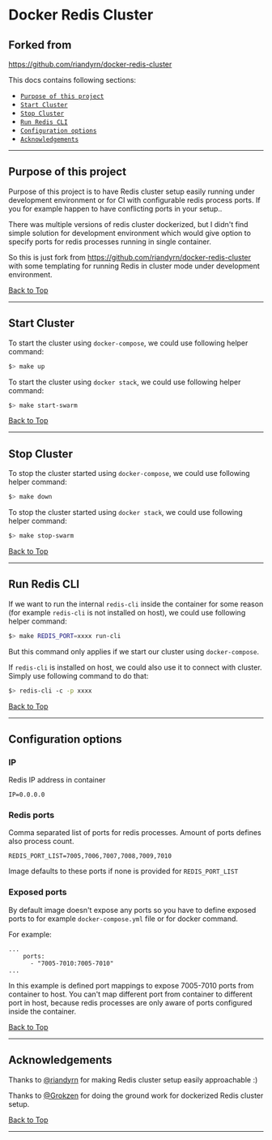 # Docker Redis Cluster

## Forked from
https://github.com/riandyrn/docker-redis-cluster

This docs contains following sections:

- [`Purpose of this project`](#purpose-of-this-project)
- [`Start Cluster`](#start-cluster)
- [`Stop Cluster`](#stop-cluster)
- [`Run Redis CLI`](#run-redis-cli)
- [`Configuration options`](#configuration-options)
- [`Acknowledgements`](#acknowledgements)

---

## Purpose of this project

Purpose of this project is to have Redis cluster setup easily running under development environment or for CI with configurable redis process ports. If you for example happen to have conflicting ports in your setup..

There was multiple versions of redis cluster dockerized, but I didn't find simple solution for development environment which would give option to specify ports for redis processes running in single container.

So this is just fork from https://github.com/riandyrn/docker-redis-cluster with some templating for running Redis in cluster mode under development environment.

[Back to Top](#docker-redis-cluster)

---

## Start Cluster

To start the cluster using `docker-compose`, we could use following helper command:

```bash
$> make up
```

To start the cluster using `docker stack`, we could use following helper command:

```bash
$> make start-swarm
```

[Back to Top](#docker-redis-cluster)

---

## Stop Cluster

To stop the cluster started using `docker-compose`, we could use following helper command:

```bash
$> make down
```

To stop the cluster started using `docker stack`, we could use following helper command:

```bash
$> make stop-swarm
```

[Back to Top](#docker-redis-cluster)

---

## Run Redis CLI

If we want to run the internal `redis-cli` inside the container for some reason (for example `redis-cli` is not installed on host), we could use following helper command:

```bash
$> make REDIS_PORT=xxxx run-cli
```

But this command only applies if we start our cluster using `docker-compose`.

If `redis-cli` is installed on host, we could also use it to connect with cluster. Simply use following command to do that:

```bash
$> redis-cli -c -p xxxx
```

[Back to Top](#docker-redis-cluster)

---

## Configuration options

### IP

Redis IP address in container 
```
IP=0.0.0.0
```

### Redis ports

Comma separated list of ports for redis processes. Amount of ports defines also process count.
```
REDIS_PORT_LIST=7005,7006,7007,7008,7009,7010
```

Image defaults to these ports if none is provided for `REDIS_PORT_LIST`

### Exposed ports

By default image doesn't expose any ports so you have to define exposed ports to for example `docker-compose.yml` file or for docker command.

For example:
```
...
    ports:
      - "7005-7010:7005-7010"
...
```

In this example is defined port mappings to expose 7005-7010 ports from container to host. You can't map different port from container to different port in host, because redis processes are only aware of ports configured inside the container.

[Back to Top](#docker-redis-cluster)

---

## Acknowledgements

Thanks to [@riandyrn](https://github.com/riandyrn) for making Redis cluster setup easily approachable :)

Thanks to [@Grokzen](https://github.com/Grokzen) for doing the ground work for dockerized Redis cluster setup.

[Back to Top](#docker-redis-cluster)

---